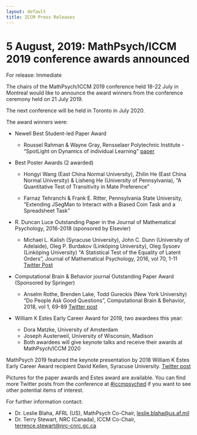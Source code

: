 ```yaml
---
layout: default
title: ICCM Press Releases
---
```


# 5 August, 2019: MathPsych/ICCM 2019 conference awards announced

For release:  Immediate

The chairs of the MathPsych/ICCM 2019 conference held 18-22 July in Montreal would like to announce the award winners from the conference ceremony held on 21 July 2019.  

The next conference will be held in Toronto in July 2020.  

The award winners were:

- Newell Best Student-led Paper Award
  - Roussel Rahman & Wayne Gray, Rensselaer Polytechnic Institute - “SpotLight on Dynamics of individual Learning" [paper](https://iccm-conference.neocities.org/2019/proceedings/papers/ICCM2019_paper_43.pdf)

- Best Poster Awards (2 awarded)
  - Hongyi Wang (East China Normal University), Zhilin He (East China Normal University) & Lisheng He (University of Pennsylvania),  “A Quantitative Test of Transitivity in Mate Preference”

  - Farnaz Tehranchi & Frank E. Ritter, Pennsylvania State University, “Extending JSegMan to Interact with a Biased Coin Task and a Spreadsheet Task”

- R. Duncan Luce Outstanding Paper in the Journal of Mathematical Psychology, 2016-2018 (sponsored by Elsevier)
  - Michael L. Kalish (Syracuse University), John C. Dunn (University of Adelaide), Oleg P. Burdakov (Linköping University), Oleg Sysoev (Linköping University)  "A Statistical Test of the Equality of Latent Orders”, Journal of Mathematical Psychology, 2016, vol 70, 1-11 [Twitter Post](https://twitter.com/womptweets/status/1153151514141175808)

- Computational Brain & Behavior journal Outstanding Paper Award (Sponsored by Springer)
  - Anselm Rothe, Brenden Lake, Todd Gureckis (New York University) “Do People Ask Good Questions”, Computational Brain & Behavior, 2018, vol 1, 69-89 [Twitter post](https://twitter.com/womptweets/status/1154127370338676736)

- William K Estes Early Career Award for 2019, two awardees this year:
  - Dora Matzke, University of Amsterdam
  - Joseph Austerweil, University of Wisconsin, Madison
  - Both awardees will give keynote talks and receive their awards at MathPsych/ICCM 2020

MathPsych 2019 featured the keynote presentation by 2018 William K Estes Early Career Award recipient David Kellen, Syracuse University. [Twitter post](https://twitter.com/leslieblaha/status/1152643008803811328)

Pictures for the paper awards and Estes award are available. You can find more Twitter posts from the conference at [#iccmpsyched](https://twitter.com/search?q=%23iccmpsyched&src=typd) if you want to see other potential items of interest.

For further information contact:

- Dr. Leslie Blaha, AFRL (US), MathPsych Co-Chair, [leslie.blaha@us.af.mil](leslie.blaha@us.af.mil)
- Dr. Terry Stewart, NRC (Canada), ICCM Co-Chair, [terrence.stewart@nrc-cnrc.gc.ca](terrence.stewart@nrc-cnrc.gc.ca)
